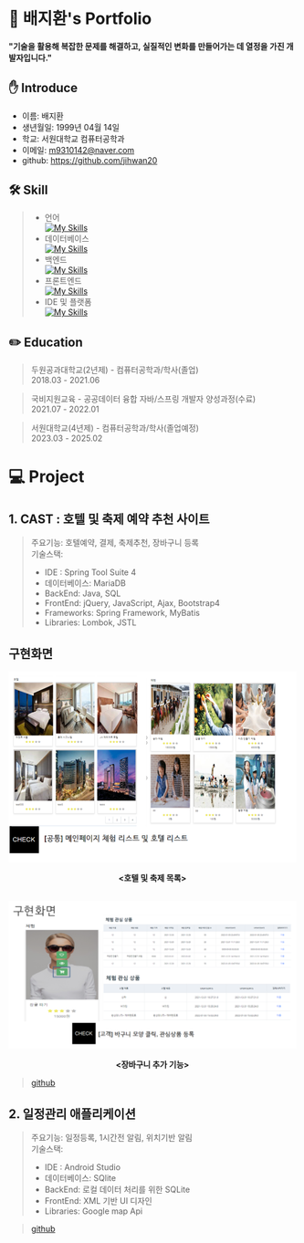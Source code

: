 # 📜 배지환's Portfolio

#### "기술을 활용해 복잡한 문제를 해결하고, 실질적인 변화를 만들어가는 데 열정을 가진 개발자입니다."

## ✋ Introduce

  + 이름: 배지환 </br>
  + 생년월일: 1999년 04월 14일 </br>
  + 학교: 서원대학교 컴퓨터공학과  </br>
  + 이메일: m9310142@naver.com </br>
  + github: https://github.com/jihwan20

## 🛠️ Skill

>+ 언어<br/>
[![My Skills](https://skillicons.dev/icons?i=c,java)](https://skillicons.dev)
>+ 데이터베이스<br/>
[![My Skills](https://skillicons.dev/icons?i=sqlite,mysql)](https://skillicons.dev)
>+ 백엔드<br/>
[![My Skills](https://skillicons.dev/icons?i=spring)](https://skillicons.dev)
>+ 프론트엔드<br/>
[![My Skills](https://skillicons.dev/icons?i=html,css,bootstrap,jquery,javascript)](https://skillicons.dev)
>+ IDE 및 플랫폼<br/>
[![My Skills](https://skillicons.dev/icons?i=androidstudio,aws)](https://skillicons.dev)

## ✏️ Education

>두원공과대학교(2년제) - 컴퓨터공학과/학사(졸업) </br>
>2018.03 - 2021.06 </br>

>국비지원교육 -  공공데이터 융합 자바/스프링 개발자 양성과정(수료) </br>
>2021.07 - 2022.01 </br>

>서원대학교(4년제) - 컴퓨터공학과/학사(졸업예정) </br>
>2023.03 - 2025.02

# 💻 Project

## 1. CAST : 호텔 및 축제 예약 추천 사이트

> 주요기능: 호텔예약, 결제, 축제추천, 장바구니 등록  
> 기술스택:
>+ IDE :  Spring Tool Suite 4
>+ 데이터베이스: MariaDB
>+ BackEnd: Java, SQL
>+ FrontEnd: jQuery, JavaScript, Ajax, Bootstrap4
>+ Frameworks: Spring Framework, MyBatis
>+ Libraries: Lombok, JSTL

## 구현화면

![Image](./images/list.PNG)<br>

<b><div align="center"><호텔 및 축제 목록></div></b><br>

![Image](./images/wish.PNG)<br>

<b><div align="center"><장바구니 추가 기능></div></b>  

> [github](https://github.com/tjdekf112/A2)

## 2. 일정관리 애플리케이션

> 주요기능: 일정등록, 1시간전 알림, 위치기반 알림  
> 기술스택:
>+ IDE :  Android Studio
>+ 데이터베이스: SQlite
>+ BackEnd: 로컬 데이터 처리를 위한 SQLite
>+ FrontEnd: XML 기반 UI 디자인
>+ Libraries: Google map Api

> [github](https://github.com/jihwan20/Capstone_Todo)


